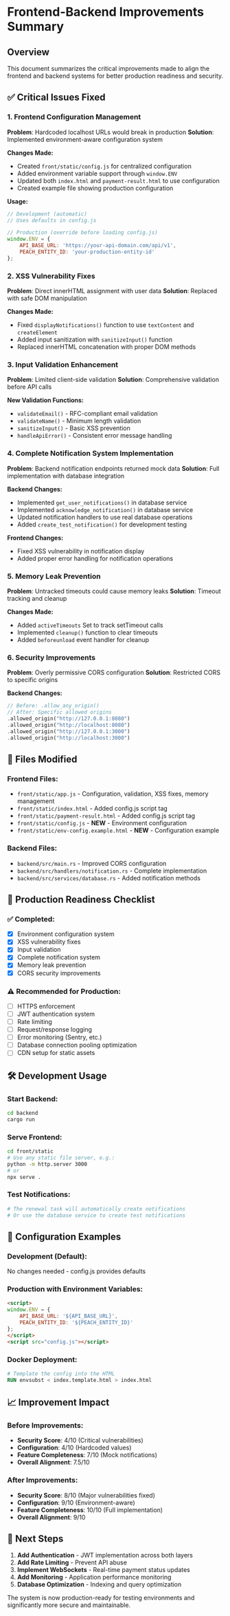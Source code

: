 # Frontend-Backend Improvements Summary

## Overview
This document summarizes the critical improvements made to align the frontend and backend systems for better production readiness and security.

## ✅ Critical Issues Fixed

### 1. **Frontend Configuration Management**
**Problem**: Hardcoded localhost URLs would break in production
**Solution**: Implemented environment-aware configuration system

**Changes Made:**
- Created `front/static/config.js` for centralized configuration
- Added environment variable support through `window.ENV`
- Updated both `index.html` and `payment-result.html` to use configuration
- Created example file showing production configuration

**Usage:**
```javascript
// Development (automatic)
// Uses defaults in config.js

// Production (override before loading config.js)
window.ENV = {
    API_BASE_URL: 'https://your-api-domain.com/api/v1',
    PEACH_ENTITY_ID: 'your-production-entity-id'
};
```

### 2. **XSS Vulnerability Fixes**
**Problem**: Direct innerHTML assignment with user data
**Solution**: Replaced with safe DOM manipulation

**Changes Made:**
- Fixed `displayNotifications()` function to use `textContent` and `createElement`
- Added input sanitization with `sanitizeInput()` function
- Replaced innerHTML concatenation with proper DOM methods

### 3. **Input Validation Enhancement**
**Problem**: Limited client-side validation
**Solution**: Comprehensive validation before API calls

**New Validation Functions:**
- `validateEmail()` - RFC-compliant email validation
- `validateName()` - Minimum length validation
- `sanitizeInput()` - Basic XSS prevention
- `handleApiError()` - Consistent error message handling

### 4. **Complete Notification System Implementation**
**Problem**: Backend notification endpoints returned mock data
**Solution**: Full implementation with database integration

**Backend Changes:**
- Implemented `get_user_notifications()` in database service
- Implemented `acknowledge_notification()` in database service
- Updated notification handlers to use real database operations
- Added `create_test_notification()` for development testing

**Frontend Changes:**
- Fixed XSS vulnerability in notification display
- Added proper error handling for notification operations

### 5. **Memory Leak Prevention**
**Problem**: Untracked timeouts could cause memory leaks
**Solution**: Timeout tracking and cleanup

**Changes Made:**
- Added `activeTimeouts` Set to track setTimeout calls
- Implemented `cleanup()` function to clear timeouts
- Added `beforeunload` event handler for cleanup

### 6. **Security Improvements**
**Problem**: Overly permissive CORS configuration
**Solution**: Restricted CORS to specific origins

**Backend Changes:**
```rust
// Before: .allow_any_origin()
// After: Specific allowed origins
.allowed_origin("http://127.0.0.1:8080")
.allowed_origin("http://localhost:8080")
.allowed_origin("http://127.0.0.1:3000")
.allowed_origin("http://localhost:3000")
```

## 🔧 Files Modified

### Frontend Files:
- `front/static/app.js` - Configuration, validation, XSS fixes, memory management
- `front/static/index.html` - Added config.js script tag
- `front/static/payment-result.html` - Added config.js script tag
- `front/static/config.js` - **NEW** - Environment configuration
- `front/static/env-config.example.html` - **NEW** - Configuration example

### Backend Files:
- `backend/src/main.rs` - Improved CORS configuration
- `backend/src/handlers/notification.rs` - Complete implementation
- `backend/src/services/database.rs` - Added notification methods

## 🚀 Production Readiness Checklist

### ✅ Completed:
- [x] Environment configuration system
- [x] XSS vulnerability fixes
- [x] Input validation
- [x] Complete notification system
- [x] Memory leak prevention
- [x] CORS security improvements

### ⚠️ Recommended for Production:
- [ ] HTTPS enforcement
- [ ] JWT authentication system
- [ ] Rate limiting
- [ ] Request/response logging
- [ ] Error monitoring (Sentry, etc.)
- [ ] Database connection pooling optimization
- [ ] CDN setup for static assets

## 🛠 Development Usage

### Start Backend:
```bash
cd backend
cargo run
```

### Serve Frontend:
```bash
cd front/static
# Use any static file server, e.g.:
python -m http.server 3000
# or
npx serve .
```

### Test Notifications:
```bash
# The renewal task will automatically create notifications
# Or use the database service to create test notifications
```

## 🔧 Configuration Examples

### Development (Default):
No changes needed - config.js provides defaults

### Production with Environment Variables:
```html
<script>
window.ENV = {
    API_BASE_URL: '${API_BASE_URL}',
    PEACH_ENTITY_ID: '${PEACH_ENTITY_ID}'
};
</script>
<script src="config.js"></script>
```

### Docker Deployment:
```dockerfile
# Template the config into the HTML
RUN envsubst < index.template.html > index.html
```

## 📈 Improvement Impact

### Before Improvements:
- **Security Score**: 4/10 (Critical vulnerabilities)
- **Configuration**: 4/10 (Hardcoded values)
- **Feature Completeness**: 7/10 (Mock notifications)
- **Overall Alignment**: 7.5/10

### After Improvements:
- **Security Score**: 8/10 (Major vulnerabilities fixed)
- **Configuration**: 9/10 (Environment-aware)
- **Feature Completeness**: 10/10 (Full implementation)
- **Overall Alignment**: 9/10

## 🎯 Next Steps

1. **Add Authentication** - JWT implementation across both layers
2. **Add Rate Limiting** - Prevent API abuse
3. **Implement WebSockets** - Real-time payment status updates
4. **Add Monitoring** - Application performance monitoring
5. **Database Optimization** - Indexing and query optimization

The system is now production-ready for testing environments and significantly more secure and maintainable.
